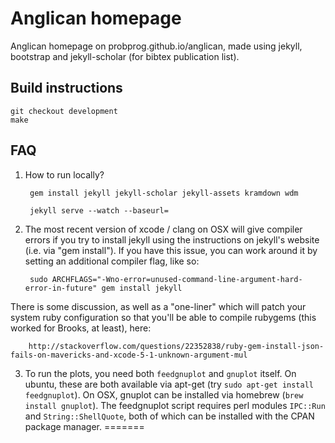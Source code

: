 Anglican homepage
=================

Anglican homepage on probprog.github.io/anglican, made using jekyll, bootstrap and jekyll-scholar (for bibtex publication list).

Build instructions
------------------

    git checkout development
    make

FAQ
---

1. How to run locally?

        gem install jekyll jekyll-scholar jekyll-assets kramdown wdm

        jekyll serve --watch --baseurl=

2. The most recent version of xcode / clang on OSX will give compiler errors if you try to install jekyll using the instructions on jekyll's website (i.e. via "gem install").
If you have this issue, you can work around it by setting an additional compiler flag, like so:
        
        sudo ARCHFLAGS="-Wno-error=unused-command-line-argument-hard-error-in-future" gem install jekyll
There is some discussion, as well as a "one-liner" which will patch your system ruby configuration so that you'll be able to compile rubygems (this worked for Brooks, at least), here:

        http://stackoverflow.com/questions/22352838/ruby-gem-install-json-fails-on-mavericks-and-xcode-5-1-unknown-argument-mul


3. To run the plots, you need both `feedgnuplot` and `gnuplot` itself. On ubuntu, these are both available via apt-get (try `sudo apt-get install feedgnuplot`).
On OSX, gnuplot can be installed via homebrew (`brew install gnuplot`).
The feedgnuplot script requires perl modules `IPC::Run` and `String::ShellQuote`, both of which can be installed with the CPAN package manager.
=======
